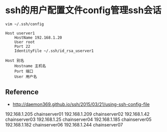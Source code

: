 # ssh的用户配置文件config管理ssh会话

```bash
vim ~/.ssh/config
```

```vim
Host userver1
    HostName 192.168.1.20
    User root
    Port 22
    IdentityFile ~/.ssh/id_rsa_userver1
```

```vim
Host 别名
    Hostname 主机名
    Port 端口
    User 用户名
```

## Reference

- <http://daemon369.github.io/ssh/2015/03/21/using-ssh-config-file>

192.168.1.205  chainserver01
192.168.1.209  chainserver02
192.168.1.42   chainserver03
192.168.1.25   chainserver04
192.168.1.185  chainserver05
192.168.1.182  chainserver06
192.168.1.244  chainserver07
